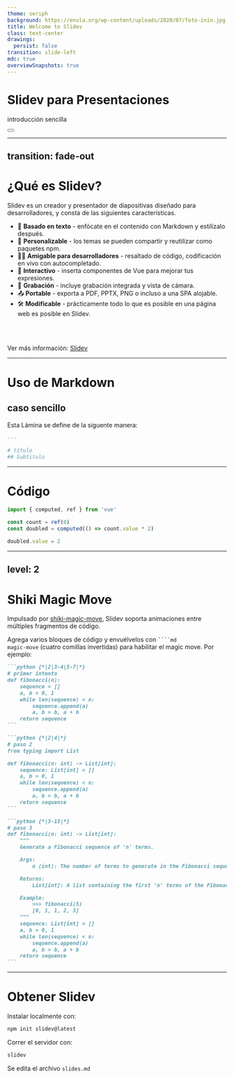 ```yaml
---
theme: seriph
background: https://enula.org/wp-content/uploads/2020/07/foto-inin.jpg
title: Welcome to Slidev
class: text-center
drawings:
  persist: false
transition: slide-left
mdc: true
overviewSnapshots: true
---
```


# Slidev para Presentaciones

introducción sencilla

<div class="abs-br m-6 flex gap-2">
  <button @click="$slidev.nav.openInEditor()" title="Open in Editor" class="text-xl slidev-icon-btn opacity-50 !border-none !hover:text-white">
    <carbon:edit />
  </button>
  <a href="https://github.com/guillermoibarra/mfc-seminars" target="_blank" alt="GitHub" title="Open in GitHub"
    class="text-xl slidev-icon-btn opacity-50 !border-none !hover:text-white">
    <carbon-logo-github />
  </a>
</div>

---
transition: fade-out
---

# ¿Qué es Slidev?

Slidev es un creador y presentador de diapositivas diseñado para desarrolladores, y consta de las siguientes características.

- 📝 **Basado en texto** - enfócate en el contenido con Markdown y estilízalo después.
- 🎨 **Personalizable** - los temas se pueden compartir y reutilizar como paquetes npm.
- 🧑‍💻 **Amigable para desarrolladores** - resaltado de código, codificación en vivo con autocompletado.
- 🤹 **Interactivo** - inserta componentes de Vue para mejorar tus expresiones.
- 🎥 **Grabación** - incluye grabación integrada y vista de cámara.
- 📤 **Portable** - exporta a PDF, PPTX, PNG o incluso a una SPA alojable.
- 🛠 **Modificable** - prácticamente todo lo que es posible en una página web es posible en Slidev.
<br>
<br>

Ver más información: [Slidev](https://sli.dev/guide/why)

---

# Uso de Markdown
## caso sencillo

Esta Lámina se define de la siguente manera:
```markdown
---

# título
## Subtitulo
```

---

# Código

```ts {all|1|3-4|6|all}
import { computed, ref } from 'vue'

const count = ref(0)
const doubled = computed(() => count.value * 2)

doubled.value = 2
```

<!-- Inline style -->
<style>
.footnotes-sep {
  @apply mt-5 opacity-10;
}
.footnotes {
  @apply text-sm opacity-75;
}
.footnote-backref {
  display: none;
}
</style>

---
level: 2
---
# Shiki Magic Move

Impulsado por [shiki-magic-move](https://shiki-magic-move.netlify.app/), Slidev soporta animaciones entre múltiples fragmentos de código.

Agrega varios bloques de código y envuélvelos con <code>````md magic-move</code> (cuatro comillas invertidas) para habilitar el magic move. Por ejemplo:

````md magic-move {lines: true}
```python {*|2|3-4|5-7|*}
# primer intento
def fibonacci(n):
    sequence = []
    a, b = 0, 1
    while len(sequence) < n:
        sequence.append(a)
        a, b = b, a + b
    return sequence
```

```python {*|2|4|*}
# paso 2
from typing import List

def fibonacci(n: int) -> List[int]:
    sequence: List[int] = []
    a, b = 0, 1
    while len(sequence) < n:
        sequence.append(a)
        a, b = b, a + b
    return sequence
```

```python {*|3-15|*}
# paso 3
def fibonacci(n: int) -> List[int]:
    """
    Generate a Fibonacci sequence of 'n' terms.

    Args:
        n (int): The number of terms to generate in the Fibonacci sequence.

    Returns:
        List[int]: A list containing the first 'n' terms of the Fibonacci sequence.

    Example:
        >>> fibonacci(5)
        [0, 1, 1, 2, 3]
    """
    sequence: List[int] = []
    a, b = 0, 1
    while len(sequence) < n:
        sequence.append(a)
        a, b = b, a + b
    return sequence
```
````

---

# Obtener Slidev


Instalar localmente con:
```bash
npm init slidev@latest
```

Correr el servidor con:
```bash
slidev
```

Se edita el archivo `slides.md`
